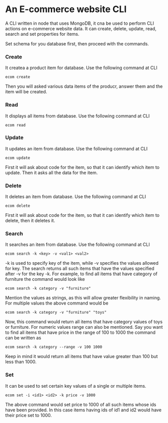 # An E-commerce website CLI

A CLI written in node that uses MongoDB, it cna be used to perform CLI actions on e-commerce website data. It can create, delete, update, read, search and set properties for items.

Set schema for you database first, then proceed with the commands.
### Create
It createa a product item for database. Use the following command at CLI
```
ecom create 
```
Then you will asked various data items of the producr, answer them and the item will be created.
### Read
It displays all items from database. Use the following command at CLI
```
ecom read 
```
### Update
It updates an item from database. Use the following command at CLI
```
ecom update
```
First it will ask about code for the item, so that it can identify which item to update. Then it asks all the data for the item.
### Delete
It deletes an item from database. Use the following command at CLI
```
ecom delete
```
First it will ask about code for the item, so that it can identify which item to delete, then it deletes it.
### Search
It searches an item from database. Use the following command at CLI
```
ecom search -k <key> -v <val1> <val2>
```
-k is used to specify key of the item, while -v specifies the values allowed for key. The search returns all such items that have the values specified after -v for the key -k.
For example, to find all items that have category of furniture the command would look like
```
ecom search -k category -v "furniture"
```
Mention the values as strings, as this will allow greater flexibility in naming.
For multiple values the above command would be
```
ecom search -k category -v "furniture" "toys"
```
Now, this command would return all items that have category values of toys or furniture.
For numeric values range can also be mentioned. Say you want to find all items that have price in the range of 100 to 1000 the command can be written as
```
ecom search -k category --range -v 100 1000
```
Keep in mind it would return all items that have value greater than 100 but less than 1000.
### Set
It can be used to set certain key values of a single or multiple items.
```
ecom set -i <id1> <id2> -k price -v 1000
```
The above command would set price to 1000 of all such items whose ids have been provided. In this case items having ids of id1 and id2 would have their price set to 1000.


